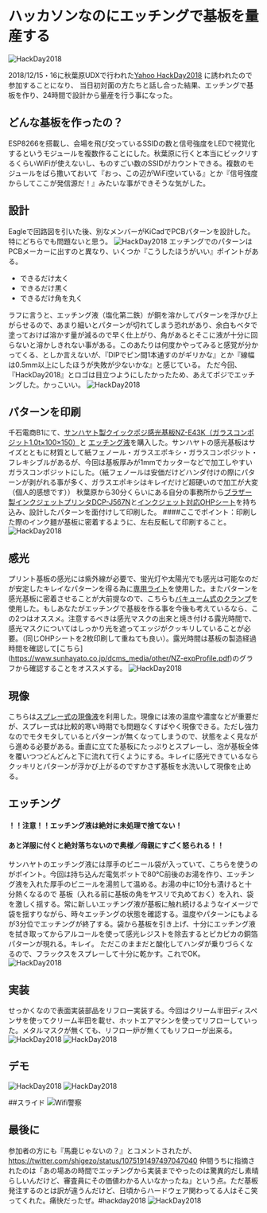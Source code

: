 
# ハッカソンなのにエッチングで基板を量産する
![HackDay2018](https://github.com/NaohiroIIDA/EthinginHackathon/blob/master/image/IMG_2687.jpg)

2018/12/15・16に秋葉原UDXで行われた[Yahoo HackDay2018](https://hackday.jp/) に誘われたので参加することになり、
当日初対面の方たちと話し合った結果、エッチングで基板を作り、24時間で設計から量産を行う事になった。

## どんな基板を作ったの？
ESP8266を搭載し、会場を飛び交っているSSIDの数と信号強度をLEDで視覚化するというモジュールを複数作ることにした。秋葉原に行くと本当にビックリするくらいWiFiが使えないし、ものすごい数のSSIDがカウントできる。複数のモジュールをばら撒いておいて『おっ、この辺がWiFi空いている』とか『信号強度からしてここが発信源だ！』みたいな事ができそうな気がした。

## 設計
Eagleで回路図を引いた後、別なメンバーがKiCadでPCBパターンを設計した。特にどちらでも問題ないと思う。
![HackDay2018](https://github.com/NaohiroIIDA/EthinginHackathon/blob/master/image/IMG_2673.jpg)
エッチングでのパターンはPCBメーカーに出すのと異なり、いくつか『こうしたほうがいい』ポイントがある。

+ できるだけ太く
+ できるだけ黒く
+ できるだけ角を丸く

ラフに言うと、エッチング液（塩化第二鉄）が銅を溶かしてパターンを浮かび上がらせるので、あまり細いとパターンが切れてしまう恐れがあり、余白もベタで塗っておけば溶かす量が減るので早く仕上がり、角があるとそこに液が十分に回らないと溶かしきれない事がある。このあたりは何度かやってみると感覚が分かってくる、としか言えないが、『DIPでピン間1本通すのがギリかな』とか『線幅は0.5mm以上にしたほうが失敗が少ないかな』と感じている。
ただ今回、『HackDay2018』とロゴは目立つようにしたかったため、あえてポジでエッチングした。かっこいい。
![HackDay2018](https://github.com/NaohiroIIDA/EthinginHackathon/blob/master/image/IMG_2674.jpg)

## パターンを印刷
千石電商B1にて、[サンハヤト製クイックポジ感光基板NZ-E43K（ガラスコンポジット1.0t×100×150）](https://www.sengoku.co.jp/mod/sgk_cart/detail.php?code=556R-5TE6)と 
[エッチング液](https://www.sengoku.co.jp/mod/sgk_cart/detail.php?code=538T-35HW)を購入した。サンハヤトの感光基板はサイズとともに材質として紙フェノール・ガラスエポキシ・ガラスコンポジット・フレキシブルがあるが、今回は基板厚みが1mmでカッターなどで加工しやすいガラスコンポジットにした。（紙フェノールは安価だけどハンダ付けの際にパターンが剥がれる事が多く、ガラスエポキシはキレイだけど超硬いので加工が大変（個人的感想です））
秋葉原から30分くらいにある自分の事務所から[ブラザー製インクジェットプリンタDCP-J567N](https://www.brother.co.jp/product/printer/inkjet/dcpj567n/index.aspx)と[インクジェット対応OHPシート](https://www.amazon.co.jp/dp/B003Z9LDRW/)を持ち込み、設計したパターンを面付けして印刷した。
####ここでポイント：印刷した際のインク麺が基板に密着するように、左右反転して印刷すること。
![HackDay2018](https://github.com/NaohiroIIDA/EthinginHackathon/blob/master/image/IMG_2687.jpg)

## 感光
プリント基板の感光には紫外線が必要で、蛍光灯や太陽光でも感光は可能なのだが安定したキレイなパターンを得る為に[専用ライト](https://www.amazon.co.jp/dp/B00ZZQAGJO/)を使用した。またパターンを感光基板に密着させることが大前提なので、こちらも[バキューム式のクランプ](https://www.amazon.co.jp/dp/B00ZZQAFF4/)を使用した。もしあなたがエッチングで基板を作る事を今後も考えているなら、この2つはオススメ。注意するべきは感光マスクの出来と焼き付ける露光時間で、感光マスクについてはしっかり光を遮ってエッジがクッキリしていることが必要。（同じOHPシートを2枚印刷して重ねても良い）。露光時間は基板の製造経過時間を確認して[こちら] (https://www.sunhayato.co.jp/dcms_media/other/NZ-expProfile.pdf)のグラフから確認することをオススメする。
![HackDay2018](https://github.com/NaohiroIIDA/EthinginHackathon/blob/master/image/IMG_2677.jpg)

## 現像
こちらは[スプレー式の現像液](https://www.amazon.co.jp/dp/B011IJRP2C/)を利用した。現像には液の温度や濃度などが重要だが、スプレー式は比較的寒い時期でも問題なくすばやく現像できる。ただし強力なのでモタモタしているとパターンが無くなってしまうので、状態をよく見ながら進める必要がある。垂直に立てた基板にたっぷりとスプレーし、泡が基板全体を覆いつつどんどんと下に流れて行くようにする。キレイに感光できているならクッキリとパターンが浮かび上がるのですかさず基板を水洗いして現像を止める。

## エッチング
#### ！！注意！！エッチング液は絶対に未処理で捨てない！
#### あと洋服に付くと絶対落ちないので奥様／母親にすごく怒られる！！
サンハヤトのエッチング液には厚手のビニール袋が入っていて、こちらを使うのがポイント。今回は持ち込んだ電気ポットで80℃前後のお湯を作り、エッチング液を入れた厚手のビニールを湯煎して温める。お湯の中に10分も漬けると十分熱くなるので
基板（入れる前に基板の角をヤスリで丸めておく）を入れ、袋を激しく揺する。常に新しいエッチング液が基板に触れ続けるようなイメージで袋を揺すりながら、時々エッチングの状態を確認する。温度やパターンにもよるが3分位でエッチングが終了する。袋から基板を引き上げ、十分にエッチング液を拭き取ってからアルコールを使って感光レジストを除去するとピカピカの銅箔パターンが現れる。キレイ。
ただこのままだと酸化してハンダが乗りづらくなるので、フラックスをスプレーして十分に乾かす。これでOK。
![HackDay2018](https://github.com/NaohiroIIDA/EthinginHackathon/blob/master/image/IMG_2681.jpg)

## 実装
せっかくなので表面実装部品をリフロー実装する。今回はクリーム半田ディスペンサを使ってクリーム半田を載せ、ホットエアマシンを使ってリフローしていった。メタルマスクが無くても、リフロー炉が無くてもリフローが出来る。
![HackDay2018](https://github.com/NaohiroIIDA/EthinginHackathon/blob/master/image/IMG_2688.jpg)
![HackDay2018](https://github.com/NaohiroIIDA/EthinginHackathon/blob/master/image/IMG_2690.jpg)

## デモ
![HackDay2018](https://github.com/NaohiroIIDA/EthinginHackathon/blob/master/image/IMG_demo1.jpg)
![HackDay2018](https://github.com/NaohiroIIDA/EthinginHackathon/blob/master/image/IMG_demo2.jpg)

##スライド
![Wifi警察](https://speakerdeck.com/krfatos/wi-fibasutazu-hackday2018?slide=5)


## 最後に
参加者の方にも『馬鹿じゃないの？』とコメントされたが、
https://twitter.com/shigezo/status/1075191497497047040
仲間うちに指摘されたのは「あの場あの時間でエッチングから実装までやったのは驚異的だし素晴らしいんだけど、審査員にその価値わかる人いなかったね」という点。ただ基板発注するのとは訳が違うんだけど、日頃からハードウェア関わってる人はそこ笑ってくれた。痛快だったぜ。#hackday2018
![HackDay2018](https://github.com/NaohiroIIDA/EthinginHackathon/blob/master/image/IMG_2687.jpg)

